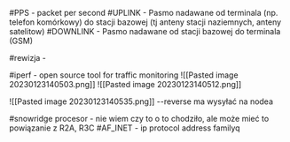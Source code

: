 #PPS - packet per second
#UPLINK - Pasmo nadawane od terminala (np. telefon komórkowy) do stacji bazowej (tj anteny stacji naziemnych, anteny satelitow)
#DOWNLINK - Pasmo nadawane od stacji bazowej do terminala (GSM)

#rewizja - 


#iperf - open source tool for traffic monitoring
![[Pasted image 20230123140503.png]]
![[Pasted image 20230123140512.png]]

![[Pasted image 20230123140535.png]]
--reverse  ma wysyłać na nodea

#snowridge procesor - nie wiem czy to o to chodziło, ale może mieć to powiązanie z R2A, R3C
#AF_INET - ip protocol address familyq
